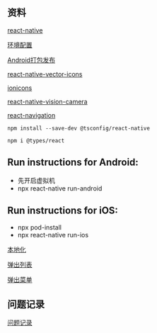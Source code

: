 ## 资料
[react-native](https://www.react-native.cn/docs)

[环境配置](https://reactnative.dev/docs/environment-setup)

[Android打包发布](https://www.react-native.cn/docs/signed-apk-android)

[react-native-vector-icons](https://github.com/oblador/react-native-vector-icons)

[ionicons](https://ionic.io/ionicons)

[react-native-vision-camera](https://github.com/mrousavy/react-native-vision-camera)

[react-navigation](https://reactnavigation.org/docs/getting-started)

```
npm install --save-dev @tsconfig/react-native
```

```
npm i @types/react  
```

## Run instructions for Android:
- 先开启虚拟机
- npx react-native run-android

## Run instructions for iOS:
- npx pod-install
- npx react-native run-ios

[本地化](https://github.com/i18next/react-i18next)

[弹出列表](https://github.com/brunohkbx/react-native-material-backdrop-modal)

[弹出菜单](https://github.com/prscX/react-native-popover-menu)

## 问题记录
[问题记录](./problems.md)